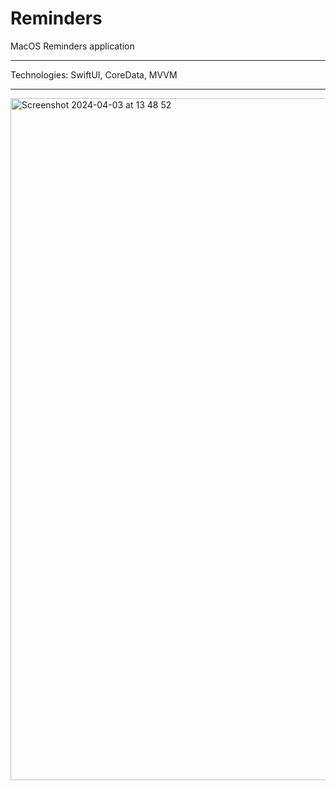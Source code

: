 # Reminders 
MacOS Reminders application
***
Technologies: SwiftUI, CoreData, MVVM
***
<img width="1091" alt="Screenshot 2024-04-03 at 13 48 52" src="https://github.com/Pelikandr/Reminders/assets/33723523/90c9d331-0267-4abb-84a9-74400e585891">
